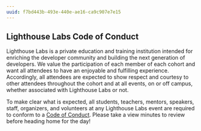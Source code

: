 ```yaml
---
uuid: f7bd443b-493e-440e-ae16-ca9c907e7e15
---
```


## Lighthouse Labs Code of Conduct

Lighthouse Labs is a private education and training institution intended for enriching the developer community and building the next generation of developers. We value the participation of each member of each cohort and want all attendees to have an enjoyable and fulfilling experience. Accordingly, all attendees are expected to show respect and courtesy to other attendees throughout the cohort and at all events, on or off campus, whether associated with Lighthouse Labs or not.

To make clear what is expected, all students, teachers, mentors, speakers, staff, organizers, and volunteers at any Lighthouse Labs event are required to conform to a [Code of Conduct](fb16e0ce-487b-4d81-8591-8cea59750909). Please take a view minutes to review before heading home for the day!
